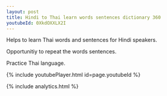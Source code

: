 ```yaml
---
layout: post
title: Hindi to Thai learn words sentences dictionary 360 
youtubeId: 0XkdOXXLX2I
---
```

 
 
Helps to learn Thai words and sentences for Hindi speakers.

Opportunitiy to repeat the words sentences. 

Practice Thai language. 
 
{% include youtubePlayer.html id=page.youtubeId %}
 
 
{% include analytics.html %}